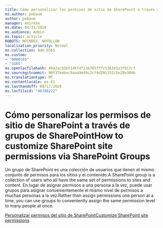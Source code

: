 ```yaml
---
title: Cómo personalizar los permisos de sitio de SharePoint a través de grupos de SharePoint
ms.author: pebaum
author: pebaum
manager: mnirkhe
ms.date: 04/21/2020
ms.audience: Admin
ms.topic: article
ROBOTS: NOINDEX, NOFOLLOW
localization_priority: Normal
ms.collection: Adm_O365
ms.custom:
- "9000165"
- "3165"
ms.openlocfilehash: 49a2ac93bf146f4f134785fffc536101a3f91fcf
ms.sourcegitcommit: 90f37eebec9aaa9e49c2cf4d201152c5e20e384b
ms.translationtype: MT
ms.contentlocale: es-ES
ms.lasthandoff: 08/17/2020
ms.locfileid: "46786222"
---
```

# <a name="how-to-customize-sharepoint-site-permissions-via-sharepoint-groups"></a><span data-ttu-id="7b8f5-102">Cómo personalizar los permisos de sitio de SharePoint a través de grupos de SharePoint</span><span class="sxs-lookup"><span data-stu-id="7b8f5-102">How to customize SharePoint site permissions via SharePoint Groups</span></span> 

<span data-ttu-id="7b8f5-103">Un grupo de SharePoint es una colección de usuarios que tienen el mismo conjunto de permisos para los sitios y el contenido.</span><span class="sxs-lookup"><span data-stu-id="7b8f5-103">A SharePoint group is a collection of users who all have the same set of permissions to sites and content.</span></span> <span data-ttu-id="7b8f5-104">En lugar de asignar permisos a una persona a la vez, puede usar grupos para asignar convenientemente el mismo nivel de permisos a muchas personas a la vez.</span><span class="sxs-lookup"><span data-stu-id="7b8f5-104">Rather than assign permissions one person at a time, you can use groups to conveniently assign the same permission level to many people at once.</span></span>

[<span data-ttu-id="7b8f5-105">Personalizar permisos del sitio de SharePoint</span><span class="sxs-lookup"><span data-stu-id="7b8f5-105">Customize SharePoint site permissions</span></span>](https://docs.microsoft.com/sharepoint/customize-sharepoint-site-permissions)